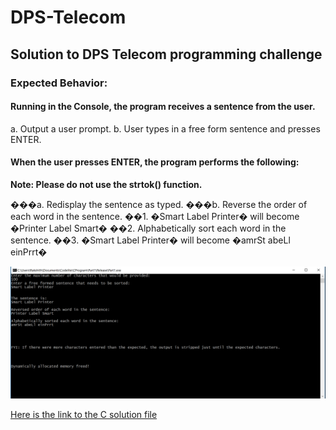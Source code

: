 # DPS-Telecom
## Solution to DPS Telecom programming challenge  

### Expected Behavior:

#### Running in the Console, the program receives a sentence from the user.
a. Output a user prompt.
b. User types in a free form sentence and presses ENTER. 

#### When the user presses ENTER, the program performs the following:
**Note: Please do not use the strtok() function.**

���a. Redisplay the sentence as typed.
���b. Reverse the order of each word in the sentence.
	��1. �Smart Label Printer� will become �Printer Label Smart�
	��2. Alphabetically sort each word in the sentence.
	��3. �Smart Label Printer� will become �amrSt abeLl einPrrt�

![alt text](https://github.com/rakshithvasudev/DPS-Telecom/blob/master/screenshot/output.png)

[Here is the link to the C solution file](https://github.com/rakshithvasudev/DPS-Telecom/blob/master/Part1/main.c)
